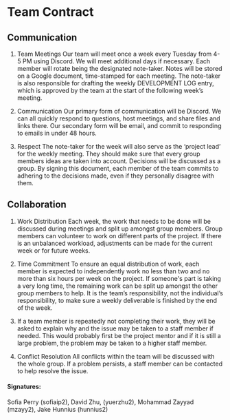 # Team Contract

## Communication
1. Team Meetings 
Our team will meet once a week every Tuesday from 4-5 PM using Discord. We will meet additional days if necessary. Each member will rotate being the designated note-taker. Notes will be stored on a Google document, time-stamped for each meeting. The note-taker is also responsible for drafting the weekly DEVELOPMENT LOG entry, which is approved by the team at the start of the following week’s meeting.

2. Communication
Our primary form of communication will be Discord. We can all quickly respond to questions, host meetings, and share files and links there. Our secondary form will be email, and commit to responding to emails in under 48 hours. 

3. Respect 
The note-taker for the week will also serve as the ‘project lead’ for the weekly meeting. They should make sure that every group members ideas are taken into account. Decisions will be discussed as a group. By signing this document, each member of the team commits to adhering to the decisions made, even if they personally disagree with them.

## Collaboration
1. Work Distribution 
Each week, the work that needs to be done will be discussed during meetings and split up amongst group members. Group members can volunteer to work on different parts of the project. If there is an unbalanced workload, adjustments can be made for the current week or for future weeks. 

2. Time Commitment 
To ensure an equal distribution of work, each member is expected to independently work no less than two and no more than six hours per week on the project. If someone's part is taking a very long time, the remaining work can be split up amongst the other group members to help. It is the team’s responsibility, not the individual’s responsibility, to make sure a weekly deliverable is finished by the end of the week.

3. If a team member is repeatedly not completing their work, they will be asked to explain why and the issue may be taken to a staff member if needed. This would probably first be the project mentor and if it is still a large problem, the problem may be taken to a higher staff member. 

4. Conflict Resolution 
All conflicts within the team will be discussed with the whole group. If a problem persists, a staff member can be contacted to help resolve the issue. 

#### Signatures:
Sofia Perry (sofiaip2), David Zhu, (yuerzhu2), Mohammad Zayyad (mzayy2), Jake Hunnius (hunnius2)
